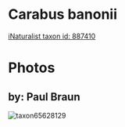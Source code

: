 
Carabus banonii
===============
  
[iNaturalist taxon id: 887410](https://www.inaturalist.org/taxa/887410)
# Photos

## by: Paul Braun
  
![taxon65628129](https://inaturalist-open-data.s3.amazonaws.com/photos/70685091/medium.jpg)